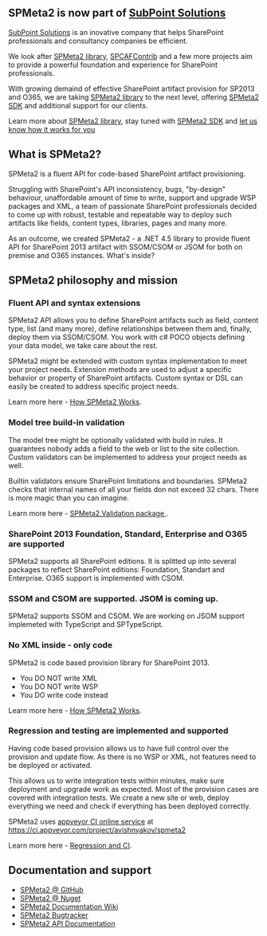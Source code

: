 ## SPMeta2 is now part of <a href="http://subpointsolutions.com">SubPoint Solutions</a>

<a href="http://subpointsolutions.com">SubPoint Solutions</a> is an inovative company that helps SharePoint professionals and consultancy companies be efficient. 

We look after <a href="http://subpointsolutions.com/spmeta2/about">SPMeta2 library</a>, <a href="http://subpointsolutions.com/spcafcontrib/about">SPCAFContrib</a> and a few more projects aim to provide a powerful foundation and experience for SharePoint professionals. 

With growing demaind of effective SharePoint artifact provision for SP2013 and O365, we are taking <a href="http://subpointsolutions.com/spmeta2/about">SPMeta2 library</a> to the next level, offering <a href='http://subpointsolutions.com/spmeta2/sdk'>SPMeta2 SDK</a> and <a hre='http://subpointsolutions.com/services/support'>additional support</a> for our clients.

Learn more about <a href="http://subpointsolutions.com/spmeta2/about">SPMeta2 library</a>, stay tuned with <a href='http://subpointsolutions.com/spmeta2/sdk'>SPMeta2 SDK</a> and <a href='https://subpointsolutions.zendesk.com/forums/21123216-General-Question-Answer'>let us know how it works for you</a>

## What is SPMeta2?
SPMeta2 is a fluent API for code-based SharePoint artifact provisioning.

Struggling with SharePoint's API inconsistency, bugs, "by-design" behaviour, unaffordable amount of time to write, support and upgrade WSP packages and XML, a team of passionate SharePoint professionals decided to come up with robust, testable and repeatable way to deploy such artifacts like fields, content types, libraries, pages and many more.

As an outcome, we created SPMeta2 - a .NET 4.5 library to provide fluent API for SharePoint 2013 artifact with SSOM/CSOM or JSOM for both on premise and O365 instances. What's inside? 

## SPMeta2 philosophy and mission
### Fluent API and syntax extensions
SPMeta2 API allows you to define SharePoint artifacts such as field, content type, list (and many more), define relationships between them and, finally, deploy them via SSOM/CSOM. You work with c# POCO objects defining your data model, we take care about the rest. 

SPMeta2 might be extended with custom syntax implementation to meet your project needs. Extension methods are used to adjust a specific behavior or property of SharePoint artifacts. Custom syntax or DSL can easily be created to address specific project needs.

Learn more here - <a href="https://github.com/SubPointSolutions/spmeta2/wiki/How-SPMeta2-Works">How SPMeta2 Works</a>.

### Model tree build-in validation
The model tree might be optionally validated with build in rules. It guarantees nobody adds a field to the web or list to the site collection. Custom validators can be implemented to address your project needs as well. 

Builtin validators ensure SharePoint limitations and boundaries. SPMeta2 checks that internal names of all your fields don not exceed 32 chars. There is more magic than you can imagine.

Learn more here - <a href="https://github.com/SubPointSolutions/spmeta2/wiki/SPMeta2.Validation-package">SPMeta2.Validation package </a>.

### SharePoint 2013 Foundation, Standard, Enterprise and O365 are supported
SPMeta2 supports all SharePoint editions. It is splitted up into several packages to reflect SharePoint editions: Foundation, Standart and Enterprise. O365 support is implemented with CSOM.

### SSOM and CSOM are supported. JSOM is coming up.
SPMeta2 supports SSOM and CSOM. We are working on JSOM support implemeted with TypeScript and SPTypeScript.

### No XML inside - only code
SPMeta2 is code based provision library for SharePoint 2013.
* You DO NOT write XML
* You DO NOT write WSP
* You DO write code instead

Learn more here - <a href="https://github.com/SubPointSolutions/spmeta2/wiki/How-SPMeta2-Works">How SPMeta2 Works</a>.

### Regression and testing are implemented and supported
Having code based provision allows us to have full control over the provision and update flow. As there is no WSP or XML, not features need to be deployed or activated. 

This allows us to write integration tests within minutes, make sure deployment and upgrade work as expected. Most of the provision cases are covered with integration tests. We create a new site or web, deploy everything we need and check if everything has been deployed correctly.

SPMeta2 uses [appveyor CI online service](http://www.appveyor.com/) at https://ci.appveyor.com/project/avishnyakov/spmeta2

Learn more here - <a href="https://github.com/SubPointSolutions/spmeta2/wiki/Regression-and-CI">Regression and CI</a>.


## Documentation and support
<ul>
                    <li><a target="_blank" href="https://github.com/SubPointSolutions/spmeta2">SPMeta2 @ GitHub</a></li>
                    <li><a target="_blank" href="https://www.nuget.org/packages?q=spmeta2">SPMeta2 @ Nuget</a></li>
                    <li><a target="_blank" href="https://github.com/SubPointSolutions/spmeta2/wiki">SPMeta2 Documentation Wiki</a></li>
                    <li><a target="_blank" href="https://github.com/SubPointSolutions/spmeta2/issues">SPMeta2 Bugtracker</a></li>
                    <li><a target="_blank" href="http://subpointsolutions.github.io/spmeta2/Help">SPMeta2 API Documentation</a></li>
                </ul>
